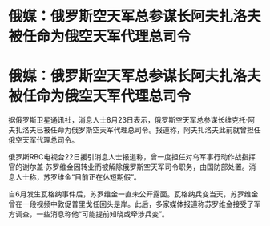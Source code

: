 # 俄媒：俄罗斯空天军总参谋长阿夫扎洛夫被任命为俄空天军代理总司令

# 俄媒：俄罗斯空天军总参谋长阿夫扎洛夫被任命为俄空天军代理总司令

据俄罗斯卫星通讯社，消息人士8月23日表示，俄罗斯空天军总参谋长维克托·阿夫扎洛夫已被任命为俄罗斯空天军代理总司令。报道称，阿夫扎洛夫此前就曾担任俄空天军代理总司令。

俄罗斯RBC电视台22日援引消息人士报道称，曾一度担任对乌军事行动作战指挥官的谢尔盖·苏罗维金因转业而被解除俄罗斯空天军司令职务，由国防部处置。消息人士称，苏罗维金“目前正在休短期假”。

自6月发生瓦格纳事件后，苏罗维金一直未公开露面。瓦格纳兵变当天，苏罗维金曾在一段视频中敦促普里戈任回头是岸。此后，多家媒体报道称苏罗维金接受了军方调查，一些消息称他“可能提前知晓或牵涉兵变”。

